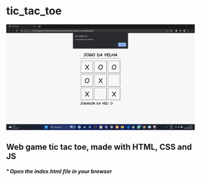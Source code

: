 # tic_tac_toe

<div> <img src="https://raw.githubusercontent.com/gheysiell/images/master/tic_tae_toe.png" /> </div>
<div> <h2> Web game tic tac toe, made with HTML, CSS and JS </h2> </div>
<div> <h5> ° Open the index.html file in your browser </h5> </div>